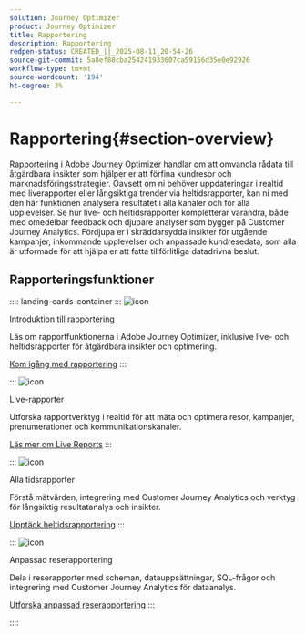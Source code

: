 ```yaml
---
solution: Journey Optimizer
product: Journey Optimizer
title: Rapportering
description: Rapportering
redpen-status: CREATED_||_2025-08-11_20-54-26
source-git-commit: 5a8ef88cba254241933607ca59156d35e0e92926
workflow-type: tm+mt
source-wordcount: '194'
ht-degree: 3%

---
```



# Rapportering{#section-overview}

Rapportering i Adobe Journey Optimizer handlar om att omvandla rådata till åtgärdbara insikter som hjälper er att förfina kundresor och marknadsföringsstrategier. Oavsett om ni behöver uppdateringar i realtid med liverapporter eller långsiktiga trender via heltidsrapporter, kan ni med den här funktionen analysera resultatet i alla kanaler och för alla upplevelser. Se hur live- och heltidsrapporter kompletterar varandra, både med omedelbar feedback och djupare analyser som bygger på Customer Journey Analytics. Fördjupa er i skräddarsydda insikter för utgående kampanjer, inkommande upplevelser och anpassade kundresedata, som alla är utformade för att hjälpa er att fatta tillförlitliga datadrivna beslut.

## Rapporteringsfunktioner

:::: landing-cards-container
:::
![icon](https://cdn.experienceleague.adobe.com/icons/book.svg)

Introduktion till rapportering

Läs om rapportfunktionerna i Adobe Journey Optimizer, inklusive live- och heltidsrapporter för åtgärdbara insikter och optimering.

[Kom igång med rapportering](../using/reports/gs-reports.md)
:::

:::
![icon](https://cdn.experienceleague.adobe.com/icons/chart-line.svg)

Live-rapporter

Utforska rapportverktyg i realtid för att mäta och optimera resor, kampanjer, prenumerationer och kommunikationskanaler.

[Läs mer om Live Reports](live-report-landing-page.md)
:::

:::
![icon](https://cdn.experienceleague.adobe.com/icons/list-check.svg)

Alla tidsrapporter

Förstå mätvärden, integrering med Customer Journey Analytics och verktyg för långsiktig resultatanalys och insikter.

[Upptäck heltidsrapportering](channel-report-landing-page.md)
:::

:::
![icon](https://cdn.experienceleague.adobe.com/icons/code-branch.svg)

Anpassad reserapportering

Dela i reserapporter med scheman, datauppsättningar, SQL-frågor och integrering med Customer Journey Analytics för dataanalys.

[Utforska anpassad reserapportering](reports-landing-page.md)
:::

::::
